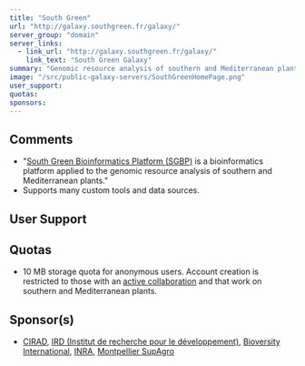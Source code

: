```yaml
---
title: "South Green"
url: "http://galaxy.southgreen.fr/galaxy/"
server_group: "domain"
server_links: 
  - link_url: "http://galaxy.southgreen.fr/galaxy/"
    link_text: "South Green Galaxy"
summary: "Genomic resource analysis of southern and Mediterranean plants. "
image: "/src/public-galaxy-servers/SouthGreenHomePage.png"
user_support: 
quotas: 
sponsors: 
---
```


## Comments

* "[South Green Bioinformatics Platform (SGBP)](http://southgreen.cirad.fr/) is a bioinformatics platform applied to the genomic resource analysis of southern and Mediterranean plants."
* Supports many custom tools and data sources.

## User Support


## Quotas

* 10 MB storage quota for anonymous users.  Account creation is restricted to those with an [active collaboration](http://umr-agap.cirad.fr/en) and that work on southern and Mediterranean plants.

## Sponsor(s)

* [CIRAD](http://www.cirad.fr/en/), [IRD (Institut de recherche pour le développement)](http://en.ird.fr/), [Bioversity International](http://www.bioversityinternational.org/), [INRA](http://www.international.inra.fr/), [Montpellier SupAgro](http://www.supagro.fr/web/?idl=20)
